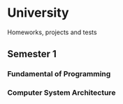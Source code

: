 # University
Homeworks, projects and tests

<!DOCTYPE html>
<html>
<body>

<h2 title="10.2020-02.2021"> Semester 1 </h2>
	<h3> Fundamental of Programming </h3>
	<h3> Computer System Architecture </h3>
<br>
<h2 title = "03.2021-05.2021> Semester 2 </h2>
	<h3> Data Structures and Algorithms </h3>
	<h3> Object Oriented Programming </h3>
	<h3> Graph Algoritms </h3>
<br>

</body>
</html>
